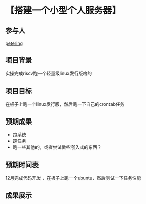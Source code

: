 # 【搭建一个小型个人服务器】


## 参与人

[petering](https://github.com/petering)


## 项目背景

 实操完成riscv跑一个轻量级linux发行版啥的

## 项目目标

在板子上跑一个linux发行版，然后跑一下自己的crontab任务

## 预期成果

* 跑系统
* 跑任务
* 跑一些其他的，或者尝试做些嵌入式的东西？


## 预期时间表

12月完成代码开发 ，在板子上跑一个ubuntu，然后测试一下任务性能

## 成果展示

